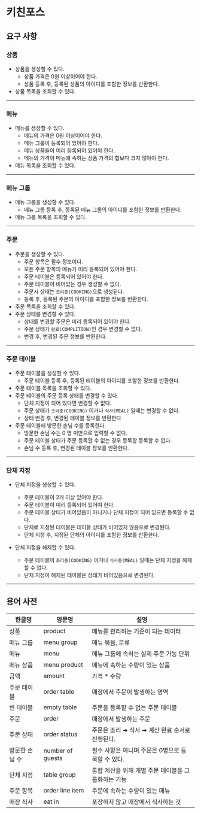 # 키친포스

## 요구 사항

### 상품

* 상품을 생성할 수 있다.
  * 상품 가격은 0원 이상이어야 한다.
  * 상품 등록 후, 등록된 상품의 아이디를 포함한 정보를 반환한다.
* 상품 목록을 조회할 수 있다.
____

### 메뉴

* 메뉴를 생성할 수 있다.
  * 메뉴의 가격은 0원 이상이어야 한다.
  * 메뉴 그룹이 등록되어 있어야 한다.
  * 메뉴 상품들이 미리 등록되어 있어야 한다.
  * 메뉴의 가격이 메뉴에 속하는 상품 가격의 합보다 크지 않아야 한다.
* 메뉴 목록을 조회할 수 있다.
____

### 메뉴 그룹

* 메뉴 그룹을 생성할 수 있다.
  * 메뉴 그룹 등록 후, 등록된 메뉴 그룹의 아이디를 포함한 정보를 반환한다.
* 메뉴 그룹 목록을 조회할 수 있다.

____

### 주문

* 주문을 생성할 수 있다.
  * 주문 항목은 필수 정보이다.
  * 모든 주문 항목의 메뉴가 미리 등록되어 있어야 한다.
  * 주문 테이블은 등록되어 있어야 한다.
  * 주문 테이블이 비어있는 경우 생성할 수 없다.
  * 주문시 상태는 `조리중(COOKING)`으로 생성된다.
  * 등록 후, 등록된 주문의 아이디를 포함한 정보를 반환한다.  
* 주문 목록을 조회할 수 있다.
* 주문 상태를 변경할 수 있다.
  * 상태를 변경할 주문은 미리 등록되어 있어야 한다.
  * 주문 상태가 `완료(COMPLITION)`인 경우 변경할 수 없다.
  * 변경 후, 변경된 주문 정보를 반환한다.
____

### 주문 테이블

* 주문 테이블을 생성할 수 있다.
  * 주문 테이블 등록 후, 등록된 테이블의 아이디를 포함한 정보를 반환한다.
* 주문 테이블 목록을 조회할 수 있다.
* 주문 테이블의 주문 등록 상태를 변경할 수 있다.
  * 단체 지정이 되어 있다면 변경할 수 없다.
  * 주문 상태가 `조리중(COOKING)` 이거나 `식사(MEAL)` 일때는 변경할 수 없다.
  * 상태 변경 후, 변경된 테이블 정보를 반환한다
* 주문 테이블에 방문한 손님 수를 등록한다.
  * 방문한 손님 수는 0 명 미만으로 입력할 수 없다.
  * 주문 테이블 상태가 주문 등록할 수 없는 경우 등록할 등록할 수 없다.
  * 손님 수 등록 후, 변경된 테이블 정보를 반환한다.
____

### 단체 지정

* 단체 지정을 생성할 수 있다.
  * 주문 테이블이 2개 이상 있어야 한다.
  * 주문 테이블이 미리 등록되어 있어야 한다.
  * 주문 테이블 상태가 비어있음이 아니거나 단체 지정이 되어 있으면 등록할 수 없다.
  * 단체로 지정된 테이블은 테이블 상태가 비어있지 않음으로 변경된다.
  * 단체 지정 후, 지정된 단체의 아이디를 포함한 정보를 반환한다.

* 단체 지정을 해제할 수 있다.
  * 주문 테이블이 `조리중(COOKING)` 이거나 `식사중(MEAL)` 일때는 단체 지정을 해제할 수 없다.
  * 단체 지정이 해제된 테이블은 상태가 비어있음으로 변경된다.
____



## 용어 사전

| 한글명 | 영문명 | 설명 |
| --- | --- | --- |
| 상품 | product | 메뉴를 관리하는 기준이 되는 데이터 |
| 메뉴 그룹 | menu group | 메뉴 묶음, 분류 |
| 메뉴 | menu | 메뉴 그룹에 속하는 실제 주문 가능 단위 |
| 메뉴 상품 | menu product | 메뉴에 속하는 수량이 있는 상품 |
| 금액 | amount | 가격 * 수량 |
| 주문 테이블 | order table | 매장에서 주문이 발생하는 영역 |
| 빈 테이블 | empty table | 주문을 등록할 수 없는 주문 테이블 |
| 주문 | order | 매장에서 발생하는 주문 |
| 주문 상태 | order status | 주문은 조리 ➜ 식사 ➜ 계산 완료 순서로 진행된다. |
| 방문한 손님 수 | number of guests | 필수 사항은 아니며 주문은 0명으로 등록할 수 있다. |
| 단체 지정 | table group | 통합 계산을 위해 개별 주문 테이블을 그룹화하는 기능 |
| 주문 항목 | order line item | 주문에 속하는 수량이 있는 메뉴 |
| 매장 식사 | eat in | 포장하지 않고 매장에서 식사하는 것 |
